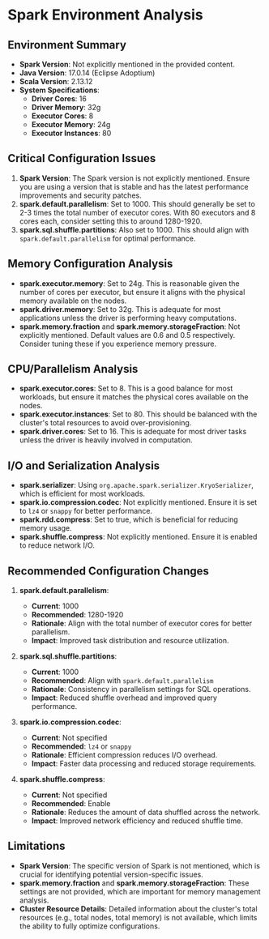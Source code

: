 # Spark Environment Analysis

## Environment Summary
- **Spark Version**: Not explicitly mentioned in the provided content.
- **Java Version**: 17.0.14 (Eclipse Adoptium)
- **Scala Version**: 2.13.12
- **System Specifications**:
  - **Driver Cores**: 16
  - **Driver Memory**: 32g
  - **Executor Cores**: 8
  - **Executor Memory**: 24g
  - **Executor Instances**: 80

## Critical Configuration Issues
1. **Spark Version**: The Spark version is not explicitly mentioned. Ensure you are using a version that is stable and has the latest performance improvements and security patches.
2. **spark.default.parallelism**: Set to 1000. This should generally be set to 2-3 times the total number of executor cores. With 80 executors and 8 cores each, consider setting this to around 1280-1920.
3. **spark.sql.shuffle.partitions**: Also set to 1000. This should align with `spark.default.parallelism` for optimal performance.

## Memory Configuration Analysis
- **spark.executor.memory**: Set to 24g. This is reasonable given the number of cores per executor, but ensure it aligns with the physical memory available on the nodes.
- **spark.driver.memory**: Set to 32g. This is adequate for most applications unless the driver is performing heavy computations.
- **spark.memory.fraction** and **spark.memory.storageFraction**: Not explicitly mentioned. Default values are 0.6 and 0.5 respectively. Consider tuning these if you experience memory pressure.

## CPU/Parallelism Analysis
- **spark.executor.cores**: Set to 8. This is a good balance for most workloads, but ensure it matches the physical cores available on the nodes.
- **spark.executor.instances**: Set to 80. This should be balanced with the cluster's total resources to avoid over-provisioning.
- **spark.driver.cores**: Set to 16. This is adequate for most driver tasks unless the driver is heavily involved in computation.

## I/O and Serialization Analysis
- **spark.serializer**: Using `org.apache.spark.serializer.KryoSerializer`, which is efficient for most workloads.
- **spark.io.compression.codec**: Not explicitly mentioned. Ensure it is set to `lz4` or `snappy` for better performance.
- **spark.rdd.compress**: Set to true, which is beneficial for reducing memory usage.
- **spark.shuffle.compress**: Not explicitly mentioned. Ensure it is enabled to reduce network I/O.

## Recommended Configuration Changes
1. **spark.default.parallelism**: 
   - **Current**: 1000
   - **Recommended**: 1280-1920
   - **Rationale**: Align with the total number of executor cores for better parallelism.
   - **Impact**: Improved task distribution and resource utilization.

2. **spark.sql.shuffle.partitions**:
   - **Current**: 1000
   - **Recommended**: Align with `spark.default.parallelism`
   - **Rationale**: Consistency in parallelism settings for SQL operations.
   - **Impact**: Reduced shuffle overhead and improved query performance.

3. **spark.io.compression.codec**:
   - **Current**: Not specified
   - **Recommended**: `lz4` or `snappy`
   - **Rationale**: Efficient compression reduces I/O overhead.
   - **Impact**: Faster data processing and reduced storage requirements.

4. **spark.shuffle.compress**:
   - **Current**: Not specified
   - **Recommended**: Enable
   - **Rationale**: Reduces the amount of data shuffled across the network.
   - **Impact**: Improved network efficiency and reduced shuffle time.

## Limitations
- **Spark Version**: The specific version of Spark is not mentioned, which is crucial for identifying potential version-specific issues.
- **spark.memory.fraction** and **spark.memory.storageFraction**: These settings are not provided, which are important for memory management analysis.
- **Cluster Resource Details**: Detailed information about the cluster's total resources (e.g., total nodes, total memory) is not available, which limits the ability to fully optimize configurations.